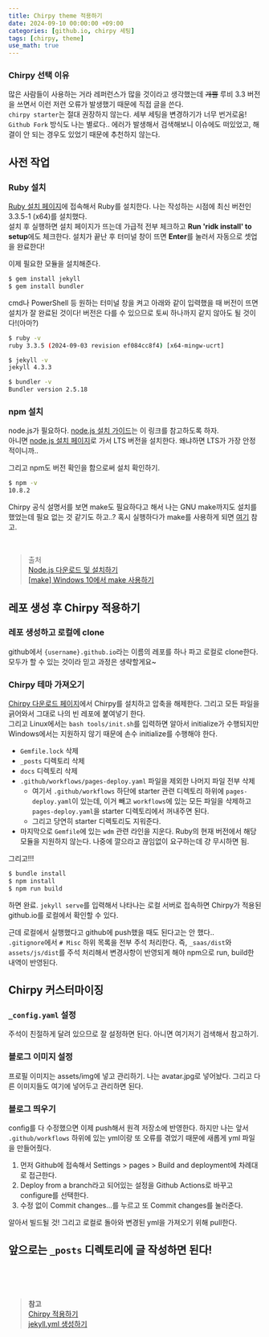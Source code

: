 ```yaml
---
title: Chirpy theme 적용하기
date: 2024-09-10 00:00:00 +09:00
categories: [github.io, chirpy 세팅]
tags: [chirpy, theme]
use_math: true
---
```


### Chirpy 선택 이유
많은 사람들이 사용하는 거라 레퍼런스가 많을 것이라고 생각했는데 <s>개뿔</s> 루비 3.3 버전을 쓰면서 이런 저런 오류가 발생했기 때문에 직접 글을 쓴다.<br>
`chirpy starter`는 절대 권장하지 않는다. 세부 세팅을 변경하기가 너무 번거로움!
`Github Fork` 방식도 나는 별로다.. 에러가 발생해서 검색해보니 이슈에도 떠있었고, 해결이 안 되는 경우도 있었기 때문에 추천하지 않는다.

## **사전 작업**
### Ruby 설치
[Ruby 설치 페이지](https://rubyinstaller.org/downloads/)에 접속해서 Ruby를 설치한다. 나는 작성하는 시점에 최신 버전인 3.3.5-1 (x64)를 설치했다. <br>
설치 후 실행하면 설치 페이지가 뜨는데 가급적 전부 체크하고 **Run 'ridk install' to setup**에도 체크한다. 설치가 끝난 후 터미널 창이 뜨면 **Enter**를 눌러서 자동으로 셋업을 완료한다!

이제 필요한 모듈을 설치해준다.
```bash
$ gem install jekyll
$ gem install bundler
```

cmd나 PowerShell 등 원하는 터미널 창을 켜고 아래와 같이 입력했을 때 버전이 뜨면 설치가 잘 완료된 것이다! 버전은 다를 수 있으므로 토씨 하나까지 같지 않아도 될 것이다!(아마?)
```bash
$ ruby -v
ruby 3.3.5 (2024-09-03 revision ef084cc8f4) [x64-mingw-ucrt]

$ jekyll -v
jekyll 4.3.3

$ bundler -v
Bundler version 2.5.18
```

### npm 설치
node.js가 필요하다.
[node.js 설치 가이드](https://velog.io/@ljs923/Node.js-%EB%8B%A4%EC%9A%B4%EB%A1%9C%EB%93%9C-%EB%B0%8F-%EC%84%A4%EC%B9%98%ED%95%98%EA%B8%B0)는 이 링크를 참고하도록 하자.<br>
아니면 [node.js 설치 페이지](https://nodejs.org/en)로 가서 LTS 버전을 설치한다. 왜냐하면 LTS가 가장 안정적이니까..

그리고 npm도 버전 확인을 함으로써 설치 확인하기.
```bash
$ npm -v
10.8.2
```

Chirpy 공식 설명서를 보면 make도 필요하다고 해서 나는 GNU make까지도 설치를 했었는데 필요 없는 것 같기도 하고..?
혹시 실행하다가 make를 사용하게 되면 [여기](https://jstar0525.tistory.com/264) 참고.

<br>

> 출처 <br>
[Node.js 다운로드 및 설치하기](https://velog.io/@ljs923/Node.js-%EB%8B%A4%EC%9A%B4%EB%A1%9C%EB%93%9C-%EB%B0%8F-%EC%84%A4%EC%B9%98%ED%95%98%EA%B8%B0) <br>
[[make] Windows 10에서 make 사용하기](https://jstar0525.tistory.com/264)

## **레포 생성 후 Chirpy 적용하기**
### 레포 생성하고 로컬에 clone
github에서 `{username}.github.io`라는 이름의 레포를 하나 파고 로컬로 clone한다. 모두가 할 수 있는 것이라 믿고 과정은 생략할게요~

### Chirpy 테마 가져오기
[Chirpy 다운로드 페이지](http://jekyllthemes.org/themes/jekyll-theme-chirpy/)에서 Chirpy를 설치하고 압축을 해제한다. 그리고 모든 파일을 긁어와서 그대로 나의 빈 레포에 붙여넣기 한다. <br>
그리고 Linux에서는 `bash tools/init.sh`를 입력하면 알아서 initialize가 수행되지만 Windows에서는 지원하지 않기 때문에 손수 initialize를 수행해야 한다. <br>
- `Gemfile.lock` 삭제
- `_posts` 디렉토리 삭제
- `docs` 디렉토리 삭제
- `.github/workflows/pages-deploy.yaml` 파일을 제외한 나머지 파일 전부 삭제
    * 여기서 `.github/workflows` 하단에 starter 관련 디렉토리 하위에 `pages-deploy.yaml`이 있는데, 이거 빼고 `workflows`에 있는 모든 파일을 삭제하고 `pages-deploy.yaml`을 starter 디렉토리에서 꺼내주면 된다.
    * 그리고 당연히 starter 디렉토리도 지워준다.
- 마지막으로 `Gemfile`에 있는 `wdm` 관련 라인을 지운다. Ruby의 현재 버전에서 해당 모듈을 지원하지 않는다. 나중에 깔으라고 끊임없이 요구하는데 걍 무시하면 됨.

그리고!!!
```bash
$ bundle install
$ npm install
$ npm run build
```
하면 완료. `jekyll serve`를 입력해서 나타나는 로컬 서버로 접속하면 Chirpy가 적용된 github.io를 로컬에서 확인할 수 있다.

근데 로컬에서 실행했다고 github에 push했을 때도 된다고는 안 했다.. <br>
`.gitignore`에서 `# Misc` 하위 목록을 전부 주석 처리한다. 즉, `_saas/dist`와 `assets/js/dist`를 주석 처리해서 변경사항이 반영되게 해야 npm으로 run, build한 내역이 반영된다.

## **Chirpy 커스터마이징**
### `_config.yaml` 설정
주석이 친절하게 달려 있으므로 잘 설정하면 된다. 아니면 여기저기 검색해서 참고하기.

### 블로그 이미지 설정
프로필 이미지는 assets/img에 넣고 관리하기. 나는 avatar.jpg로 넣어놨다. 그리고 다른 이미지들도 여기에 넣어두고 관리하면 된다.<br>

### 블로그 띄우기
config를 다 수정했으면 이제 push해서 원격 저장소에 반영한다. 하지만 나는 앞서 `.github/workflows` 하위에 있는 yml이랑 또 오류를 겪었기 때문에 새롭게 yml 파일을 만들어줬다. <br>
1. 먼저 Github에 접속해서 Settings > pages > Build and deployment에 차례대로 접근한다.
2. Deploy from a branch라고 되어있는 설정을 Github Actions로 바꾸고 configure를 선택한다.
3. 수정 없이 Commit changes...를 누르고 또 Commit changes를 눌러준다. <br>

알아서 빌드될 것! 그리고 로컬로 돌아와 변경된 yml을 가져오기 위해 pull한다.

## 앞으로는 `_posts` 디렉토리에 글 작성하면 된다!

<br><br><br>
> **참고** <br>
[Chirpy 적용하기](https://devpro.kr/posts/Github-%EB%B8%94%EB%A1%9C%EA%B7%B8-%EB%A7%8C%EB%93%A4%EA%B8%B0-(4)/) <br>
[jekyll.yml 생성하기](https://ree31206.tistory.com/entry/github-pages-%EB%B8%94%EB%A1%9C%EA%B7%B8-%EB%A7%8C%EB%93%A4%EA%B8%B0-%ED%85%8C%EB%A7%88-%EC%A0%81%EC%9A%A9%ED%95%98%EA%B8%B0Chirpy)